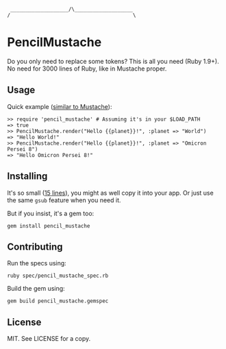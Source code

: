     ___________________/\___________________
    /                                        \

# PencilMustache

Do you only need to replace some tokens?  This is all you need (Ruby 1.9+).  No need for 3000 lines of Ruby, like in Mustache proper.

## Usage

Quick example ([similar to Mustache](https://github.com/defunkt/mustache#usage)):

    >> require 'pencil_mustache' # Assuming it's in your $LOAD_PATH
    => true
    >> PencilMustache.render("Hello {{planet}}!", :planet => "World")
    => "Hello World!"
    >> PencilMustache.render("Hello {{planet}}!", :planet => "Omicron Persei 8")
    => "Hello Omicron Persei 8!"

## Installing

It's so small ([15 lines][code]), you might as well copy it into your app.  Or just use the same `gsub` feature when you need it.

But if you insist, it's a gem too:

    gem install pencil_mustache

  [code]: https://github.com/benjaminoakes/pencil_mustache/blob/master/lib/pencil_mustache.rb

## Contributing

Run the specs using:

    ruby spec/pencil_mustache_spec.rb

Build the gem using:

    gem build pencil_mustache.gemspec

## License

MIT.  See LICENSE for a copy.
